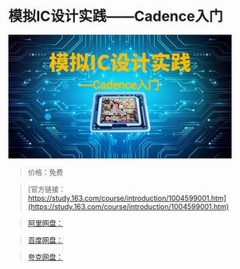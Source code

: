 # 模拟IC设计实践——Cadence入门

![img](../../../assets/study163/free/32ba1bba-c5b1-4964-b15d-37ad1e18516b.png)

> 价格：免费

> [官方链接：https://study.163.com/course/introduction/1004599001.htm](https://study.163.com/course/introduction/1004599001.htm)

> [阿里网盘：]()

> [百度网盘：]()

> [夸克网盘：]()
